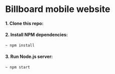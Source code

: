 # Billboard mobile website 

#### 1. Clone this repo:

#### 2. Install NPM dependencies: 

```sh
~ npm install
```

#### 3. Run Node.js server:

```sh
~ npm start
```
